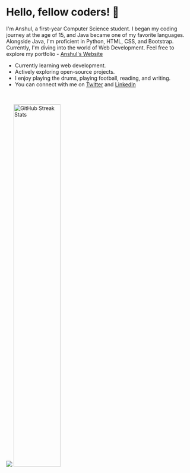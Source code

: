# Hello, fellow coders! 👋

I'm Anshul, a first-year Computer Science student. I began my coding journey at the age of 15, and Java became one of my favorite languages. Alongside Java, I'm proficient in Python, HTML, CSS, and Bootstrap. Currently, I'm diving into the world of Web Development. Feel free to explore my portfolio - [Anshul's Website](https://anshul439.github.io/Personal-Website/)

- Currently learning web development.
- Actively exploring open-source projects.
- I enjoy playing the drums, playing football, reading, and writing.
- You can connect with me on [Twitter](https://twitter.com/Anshul_439) and [LinkedIn](https://www.linkedin.com/in/anshul-wadhwa) 

<!-- You can connect with me on [Twitter](https://twitter.com/Anshul_439) and [LinkedIn](https://www.linkedin.com/in/anshul-wadhwa)  -->
   
<br>

<p>
   <img 
   src="https://github-readme-stats.vercel.app/api?username=Anshul439&show_icons=true&theme=tokyonight" 
/>
  <img src="https://github-readme-streak-stats.herokuapp.com/?user=Anshul439&theme=radical" alt="GitHub Streak Stats" style="width: 50%;" />
</p>






<!--START_SECTION:activity-->
<!-- 1. 🎉 Created a new issue in [Dev-Geeks](https://github.com/pranjay-poddar/Dev-Geeks)
2. 💪 Opened a pull request in [my-repo](https://github.com/your-username/my-repo)
3. 🌟 Starred [another-user/repo](https://github.com/another-user/repo)
4. 🗣 Commented on issue [#123](https://github.com/another-user/repo/issues/123)
5. 🚀 Released version 1.0.0 of [my-package](https://github.com/your-username/my-package) -->
<!--END_SECTION:activity-->

